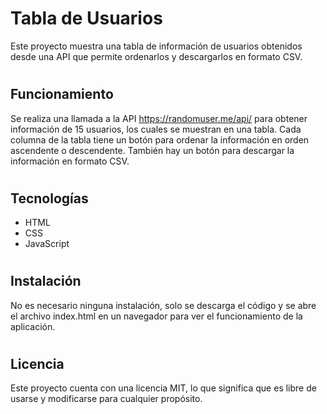 # Tabla de Usuarios

Este proyecto muestra una tabla de información de usuarios obtenidos desde una API que permite ordenarlos y descargarlos en formato CSV.

#

## Funcionamiento

Se realiza una llamada a la API https://randomuser.me/api/ para obtener información de 15 usuarios, los cuales se muestran en una tabla. Cada columna de la tabla tiene un botón para ordenar la información en orden ascendente o descendente. También hay un botón para descargar la información en formato CSV.

#

## Tecnologías

- HTML
- CSS
- JavaScript

#

## Instalación

No es necesario ninguna instalación, solo se descarga el código y se abre el archivo index.html en un navegador para ver el funcionamiento de la aplicación.

#

## Licencia

Este proyecto cuenta con una licencia MIT, lo que significa que es libre de usarse y modificarse para cualquier propósito.
